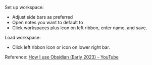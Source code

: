 Set up workspace:
- Adjust side bars as preferred
- Open notes you want to default to
- Click workspaces plus icon on left ribbon, enter name, and save.

Load workspace:
- Click left ribbon icon or icon on lower right bar.

Reference:
[How I use Obsidian (Early 2023) - YouTube](https://www.youtube.com/watch?v=ym26gT798lQ&t=2291s)